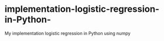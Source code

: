 # implementation-logistic-regression-in-Python-
My implementation logistic regression in Python using numpy
